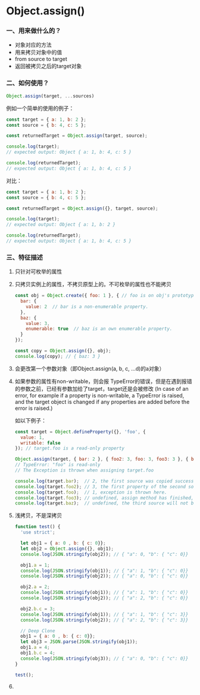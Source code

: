 # Object.assign()

### 一、用来做什么的？

- 对象对应的方法
- 用来拷贝对象中的值
- from source to target
- 返回被拷贝之后的target对象

### 二、如何使用？

```jsx
Object.assign(target, ...sources)
```

例如一个简单的使用的例子：

```jsx
const target = { a: 1, b: 2 };
const source = { b: 4, c: 5 };

const returnedTarget = Object.assign(target, source);

console.log(target);
// expected output: Object { a: 1, b: 4, c: 5 }

console.log(returnedTarget);
// expected output: Object { a: 1, b: 4, c: 5 }
```

对比：

```jsx
const target = { a: 1, b: 2 };
const source = { b: 4, c: 5 };

const returnedTarget = Object.assign({}, target, source);

console.log(target);
// expected output: Object { a: 1, b: 2 }

console.log(returnedTarget);
// expected output: Object { a: 1, b: 4, c: 5 }
```

### 三、特征描述

1. 只针对可枚举的属性
2. 只拷贝实例上的属性，不拷贝原型上的。不可枚举的属性也不能拷贝
    
    ```jsx
    const obj = Object.create({ foo: 1 }, { // foo is on obj's prototype chain.
      bar: {
        value: 2  // bar is a non-enumerable property.
      },
      baz: {
        value: 3,
        enumerable: true  // baz is an own enumerable property.
      }
    });
    
    const copy = Object.assign({}, obj);
    console.log(copy); // { baz: 3 }
    ```
    
3. 会更改第一个参数对象（即Object.assign(a, b, c, ...d)的a对象）
4. 如果参数的属性有non-writable，则会报 TypeError的错误，但是在遇到报错的参数之前，已经有参数加给了target，target还是会被修改 (In case of an error, for example if a property is non-writable, a TypeError is raised, and the target object is changed if any properties are added before the error is raised.)
    
    如以下例子：
    
    ```jsx
    const target = Object.defineProperty({}, 'foo', {
      value: 1,
      writable: false
    }); // target.foo is a read-only property
    
    Object.assign(target, { bar: 2 }, { foo2: 3, foo: 3, foo3: 3 }, { baz: 4 });
    // TypeError: "foo" is read-only
    // The Exception is thrown when assigning target.foo
    
    console.log(target.bar);  // 2, the first source was copied successfully.
    console.log(target.foo2); // 3, the first property of the second source was copied successfully.
    console.log(target.foo);  // 1, exception is thrown here.
    console.log(target.foo3); // undefined, assign method has finished, foo3 will not be copied.
    console.log(target.baz);  // undefined, the third source will not be copied either.
    ```
    
5. 浅拷贝，不是深拷贝
    
    ```jsx
    function test() {
      'use strict';
    
      let obj1 = { a: 0 , b: { c: 0}};
      let obj2 = Object.assign({}, obj1);
      console.log(JSON.stringify(obj2)); // { "a": 0, "b": { "c": 0}}
    
      obj1.a = 1;
      console.log(JSON.stringify(obj1)); // { "a": 1, "b": { "c": 0}}
      console.log(JSON.stringify(obj2)); // { "a": 0, "b": { "c": 0}}
    
      obj2.a = 2;
      console.log(JSON.stringify(obj1)); // { "a": 1, "b": { "c": 0}}
      console.log(JSON.stringify(obj2)); // { "a": 2, "b": { "c": 0}}
    
      obj2.b.c = 3;
      console.log(JSON.stringify(obj1)); // { "a": 1, "b": { "c": 3}}
      console.log(JSON.stringify(obj2)); // { "a": 2, "b": { "c": 3}}
    
      // Deep Clone
      obj1 = { a: 0 , b: { c: 0}};
      let obj3 = JSON.parse(JSON.stringify(obj1));
      obj1.a = 4;
      obj1.b.c = 4;
      console.log(JSON.stringify(obj3)); // { "a": 0, "b": { "c": 0}}
    }
    
    test();
    ```
    
6.